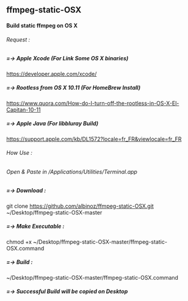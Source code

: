 ## ffmpeg-static-OSX
#### Build static ffmpeg on OS X

###### Request :

##### =-> Apple Xcode (For Link Some OS X binaries)
https://developer.apple.com/xcode/

##### =-> Rootless from OS X 10.11 (For HomeBrew Install)
https://www.quora.com/How-do-I-turn-off-the-rootless-in-OS-X-El-Capitan-10-11

##### =-> Apple Java (For libbluray Build)
https://support.apple.com/kb/DL1572?locale=fr_FR&viewlocale=fr_FR

###### How Use :
###### Open & Paste in /Applications/Utilities/Terminal.app

##### =-> Download :
git clone https://github.com/albinoz/ffmpeg-static-OSX.git ~/Desktop/ffmpeg-static-OSX-master

##### =-> Make Executable :
chmod +x ~/Desktop/ffmpeg-static-OSX-master/ffmpeg-static-OSX.command

##### =-> Build :
~/Desktop/ffmpeg-static-OSX-master/ffmpeg-static-OSX.command

##### =-> Successful Build will be copied on Desktop

